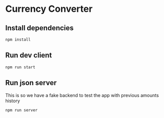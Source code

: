 # Currency Converter

## Install dependencies

`npm install`

## Run dev client

`npm run start`

## Run json server

This is so we have a fake backend to test the app with previous amounts history

`npm run server`
